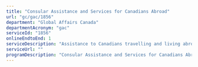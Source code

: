 ```yaml
---
title: "Consular Assistance and Services for Canadians Abroad"
url: "gc/gac/1856"
department: "Global Affairs Canada"
departmentAcronym: "gac"
serviceId: "1856"
onlineEndtoEnd: 1
serviceDescription: "Assistance to Canadians travelling and living abroad"
serviceUrl: ""
programDescription: "Consular Assistance and Services for Canadians Abroad,Emergency Preparedness and Response"
---
```

